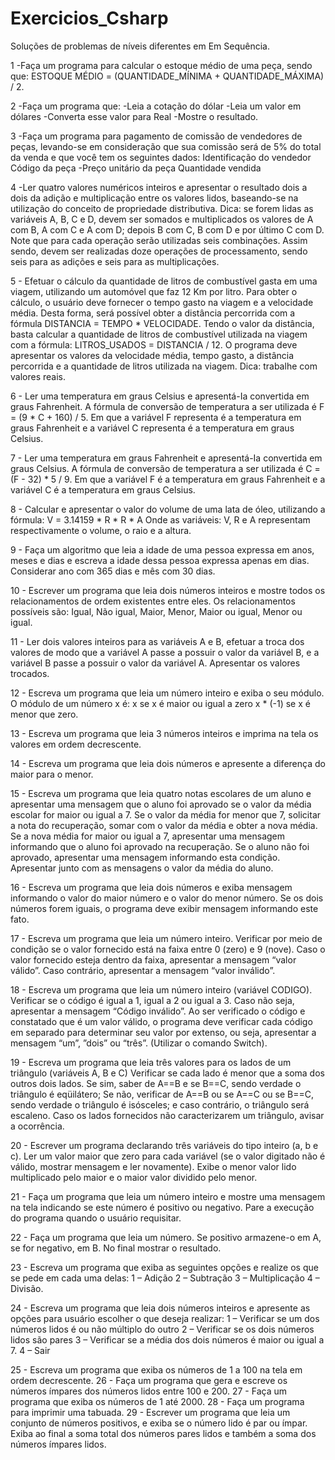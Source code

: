 # Exercicios_Csharp
Soluções de problemas de  níveis diferentes em Em Sequência.

1 -Faça um programa para calcular o estoque médio de uma peça, sendo que: ESTOQUE MÉDIO = (QUANTIDADE_MÍNIMA + QUANTIDADE_MÁXIMA) / 2.

2 -Faça um programa que: -Leia a cotação do dólar -Leia um valor em dólares -Converta esse valor para Real -Mostre o resultado.

3 -Faça um programa para pagamento de comissão de vendedores de peças,
 levando-se em consideração que sua comissão será de 5% do total da venda e que você tem os seguintes dados: 
 Identificação do vendedor 
 Código da peça -Preço unitário da peça
 Quantidade vendida

4 -Ler quatro valores numéricos inteiros e apresentar o resultado dois a dois da adição e multiplicação entre os valores lidos,
 baseando-se na utilização do conceito de propriedade distributiva.
 Dica: se forem lidas as variáveis A, B, C e D, devem ser somados e multiplicados os valores de A com B, A com C e A com D; depois B com C, B com D e por último C com D.
 Note que para cada operação serão utilizadas seis combinações. Assim sendo, devem ser realizadas doze operações de processamento, sendo seis para as adições e seis para as multiplicações.
 
5 - Efetuar o cálculo da quantidade de litros de combustível gasta em uma viagem, utilizando um automóvel que faz 12 Km por litro. 
Para obter o cálculo, o usuário deve fornecer o tempo gasto na viagem e a velocidade média. 
Desta forma, será possível obter a distância percorrida com a fórmula DISTANCIA = TEMPO * VELOCIDADE.
 Tendo o valor da distância, basta calcular a quantidade de litros de combustível utilizada na viagem com a fórmula: LITROS_USADOS = DISTANCIA / 12. 
 O programa deve apresentar os valores da velocidade média, tempo gasto, a distância percorrida e a quantidade de litros utilizada na viagem. 
 Dica: trabalhe com valores reais.
 
 6 - Ler uma temperatura em graus Celsius e apresentá-Ia convertida em graus Fahrenheit. 
A fórmula de conversão de temperatura a ser utilizada é F = (9 * C + 160) / 5.
Em que a variável F representa é a temperatura em graus Fahrenheit e a variável C representa é a temperatura em graus Celsius.
 
7 - Ler uma temperatura em graus Fahrenheit e apresentá-Ia convertida em graus Celsius. 
A fórmula de conversão de temperatura a ser utilizada é C = (F - 32) * 5 / 9.
Em que a variável F é a temperatura em graus Fahrenheit e a variável C é a temperatura em graus Celsius.

8 - Calcular e apresentar o valor do volume de uma lata de óleo, utilizando a fórmula: V = 3.14159 * R * R * A Onde as variáveis: V, R e A representam respectivamente o volume, o raio e a altura.

9 - Faça um algoritmo que leia a idade de uma pessoa expressa em anos, meses e dias e escreva a idade dessa pessoa expressa apenas em dias. Considerar ano com 365 dias e mês com 30 dias.

10 - Escrever um programa que leia dois números inteiros e mostre todos os relacionamentos de ordem existentes entre eles. Os relacionamentos possíveis são: Igual, Não igual, Maior, Menor, Maior ou igual, Menor ou igual.



11 - Ler dois valores inteiros para as variáveis A e B, efetuar a troca dos valores de modo que a variável A passe a possuir o valor da variável B, e a variável B passe a possuir o valor da variável A. Apresentar os valores trocados.

12 - Escreva um programa que leia um número inteiro e exiba o seu módulo. O módulo de um número x é: x se x é maior ou igual a zero x * (-1) se x é menor que zero.

13 - Escreva um programa que leia 3 números inteiros e imprima na tela os valores em ordem decrescente.

14 - Escreva um programa que leia dois números e apresente a diferença do maior para o menor.

15 - Escreva um programa que leia quatro notas escolares de um aluno e apresentar uma mensagem que o aluno foi aprovado se o valor da média escolar for maior ou igual a 7.
 Se o valor da média for menor que 7, solicitar a nota do recuperação, somar com o valor da média e obter a nova média. 
 Se a nova média for maior ou igual a 7, apresentar uma mensagem informando que o aluno foi aprovado na recuperação. 
 Se o aluno não foi aprovado, apresentar uma mensagem informando esta condição. Apresentar junto com as mensagens o valor da média do aluno.
 
16 - Escreva um programa que leia dois números e exiba mensagem informando o valor do maior número e o valor do menor número. 
Se os dois números forem iguais, o programa deve exibir mensagem informando este fato.

17 - Escreva um programa que leia um número inteiro. Verificar por meio de condição se o valor fornecido está na faixa entre 0 (zero) e 9 (nove). 
Caso o valor fornecido esteja dentro da faixa, apresentar a mensagem “valor válido”. 
Caso contrário, apresentar a mensagem “valor inválido”.

18 - Escreva um programa que leia um número inteiro (variável CODIGO). Verificar se o código é igual a 1, igual a 2 ou igual a 3. 
Caso não seja, apresentar a mensagem “Código inválido”. 
Ao ser verificado o código e constatado que é um valor válido, o programa deve verificar cada código em separado para determinar seu valor por extenso, ou seja, apresentar a mensagem “um”, ”dois” ou “três”. 
(Utilizar o comando Switch).
 
 19 - Escreva um programa que leia três valores para os lados de um triângulo (variáveis A, B e C)
 Verificar se cada lado é menor que a soma dos outros dois lados. Se sim, saber de A==B e se B==C,
 sendo verdade o triângulo é eqüilátero; Se não, verificar de A==B ou se A==C ou se B==C, sendo verdade o triângulo é isósceles; e caso contrário, o triângulo será escaleno. 
 Caso os lados fornecidos não caracterizarem um triângulo, avisar a ocorrência.
 

 20 - Escrever um programa declarando três variáveis do tipo inteiro (a, b e c).
 Ler um valor maior que zero para cada variável (se o valor digitado não é válido, mostrar mensagem e ler novamente). 
 Exibe o menor valor lido multiplicado pelo maior e o maior valor dividido pelo menor.
 
 21 - Faça um programa que leia um número inteiro e mostre uma mensagem na tela indicando se este número é positivo ou negativo. 
 Pare a execução do programa quando o usuário requisitar.
 
 22 - Faça um programa que leia um número. Se positivo armazene-o em A, se for negativo, em B. No final mostrar o resultado.

 23 - Escreva um programa que exiba as seguintes opções e realize os que se pede em cada uma delas: 1 – Adição 2 – Subtração 3 – Multiplicação 4 – Divisão.
 
 24 - Escreva um programa que leia dois números inteiros e apresente as opções para usuário escolher o que deseja realizar: 
 1 – Verificar se um dos números lidos é ou não múltiplo do outro 
 2 – Verificar se os dois números lidos são pares 
 3 – Verificar se a média dos dois números é maior ou igual a 7. 
 4 – Sair
 
 25 - Escreva um programa que exiba os números de 1 a 100 na tela em ordem decrescente.
 26 - Faça um programa que gera e escreve os números ímpares dos números lidos entre 100 e 200.
 27 - Faça um programa que exiba os números de 1 até 2000.
 28 - Faça um programa para imprimir uma tabuada.
 29 - Escrever um programa que leia um conjunto de números positivos, e exiba se o número lido é par ou ímpar.
      Exiba ao final a soma total dos números pares lidos e também a soma dos números ímpares lidos.
 
 
